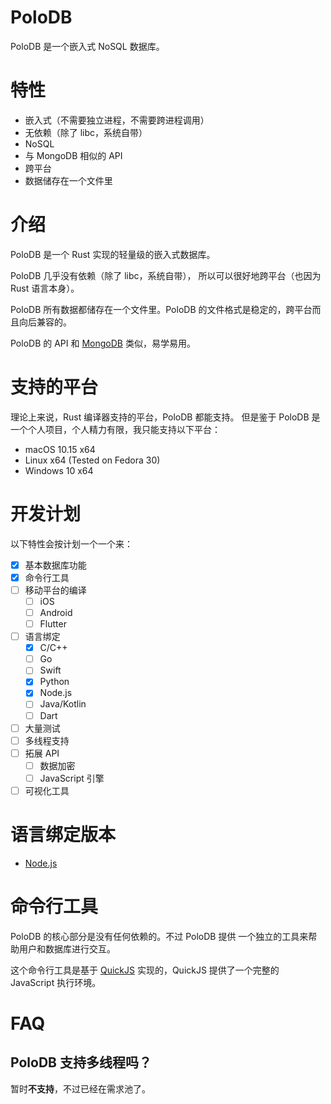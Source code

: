 
# PoloDB

PoloDB 是一个嵌入式 NoSQL 数据库。

# 特性

- 嵌入式（不需要独立进程，不需要跨进程调用）
- 无依赖（除了 libc，系统自带）
- NoSQL
- 与 MongoDB 相似的 API
- 跨平台
- 数据储存在一个文件里

# 介绍

PoloDB 是一个 Rust 实现的轻量级的嵌入式数据库。

PoloDB 几乎没有依赖（除了 libc，系统自带），
所以可以很好地跨平台（也因为 Rust 语言本身）。

PoloDB 所有数据都储存在一个文件里。PoloDB
的文件格式是稳定的，跨平台而且向后兼容的。

PoloDB 的 API 和 [MongoDB](https://www.mongodb.com/) 类似，易学易用。

# 支持的平台

理论上来说，Rust 编译器支持的平台，PoloDB 都能支持。
但是鉴于 PoloDB 是一个个人项目，个人精力有限，我只能支持以下平台：

- macOS 10.15 x64
- Linux x64 (Tested on Fedora 30)
- Windows 10 x64

# 开发计划

以下特性会按计划一个一个来：

- [x] 基本数据库功能
- [x] 命令行工具
- [ ] 移动平台的编译
  - [ ] iOS
  - [ ] Android
  - [ ] Flutter
- [ ] 语言绑定
  - [x] C/C++
  - [ ] Go
  - [ ] Swift
  - [x] Python
  - [x] Node.js
  - [ ] Java/Kotlin
  - [ ] Dart
- [ ] 大量测试
- [ ] 多线程支持
- [ ] 拓展 API
  - [ ] 数据加密
  - [ ] JavaScript 引擎
- [ ] 可视化工具

# 语言绑定版本

- [Node.js](./docs/zh-CN/Node.js/READEME.md)

# 命令行工具

PoloDB 的核心部分是没有任何依赖的。不过 PoloDB 提供
一个独立的工具来帮助用户和数据库进行交互。

这个命令行工具是基于 [QuickJS](https://bellard.org/quickjs/)
实现的，QuickJS 提供了一个完整的 JavaScript 执行环境。

# FAQ

## PoloDB 支持多线程吗？

暂时**不支持**，不过已经在需求池了。
